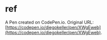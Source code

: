 # ref

A Pen created on CodePen.io. Original URL: [https://codepen.io/diegokeller/pen/XWgEweb](https://codepen.io/diegokeller/pen/XWgEweb).


